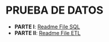 # PRUEBA DE DATOS

- **PARTE I**: [Readme File SQL](https://github.com/natacardona/etl_project/blob/main/PARTE%20I/README.md)
- **PARTE II**: [Readme File ETL](https://github.com/natacardona/etl_project/blob/main/PARTE%20II/etl/README.md)

